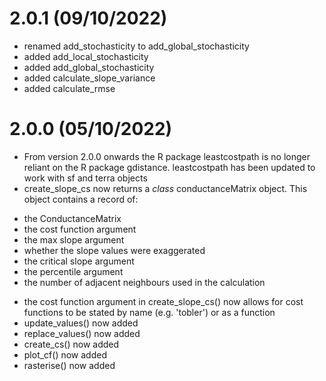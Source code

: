 # 2.0.1 (09/10/2022)
* renamed add_stochasticity to add_global_stochasticity
* added add_local_stochasticity
* added add_global_stochasticity
* added calculate_slope_variance
* added calculate_rmse

# 2.0.0 (05/10/2022)
* From version 2.0.0 onwards the R package leastcostpath is no longer reliant on the R package gdistance. leastcostpath has been updated to work with sf and terra objects
* create_slope_cs now returns a <i>class</i> conductanceMatrix object. This object contains a record of:
- the ConductanceMatrix
- the cost function argument
- the max slope argument
- whether the slope values were exaggerated
- the critical slope argument
- the percentile argument
- the number of adjacent neighbours used in the calculation
* the cost function argument in create_slope_cs() now allows for cost functions to be stated by name (e.g. 'tobler') or as a function
* update_values() now added
* replace_values() now added
* create_cs() now added
* plot_cf() now added
* rasterise() now added